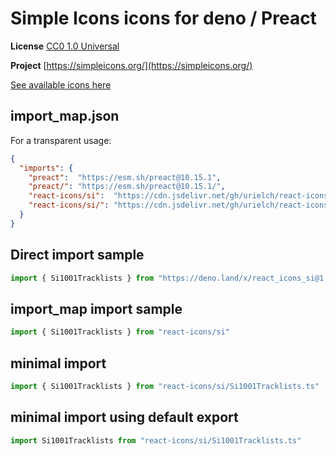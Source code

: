 # Simple Icons icons for deno / Preact

**License** [CC0 1.0 Universal](https://creativecommons.org/publicdomain/zero/1.0/)

**Project** [https://simpleicons.org/](https://simpleicons.org/)

[See available icons here](https://react-icons.github.io/react-icons/icons?name=si)

## import_map.json

For a transparent usage:

```json
{
  "imports": {
    "preact":  "https://esm.sh/preact@10.15.1",
    "preact/": "https://esm.sh/preact@10.15.1/",
    "react-icons/si":  "https://cdn.jsdelivr.net/gh/urielch/react-icons-si@1.0.6/mod.ts",
    "react-icons/si/": "https://cdn.jsdelivr.net/gh/urielch/react-icons-si@1.0.6/ico/",
  }
}
```

## Direct import sample

```ts
import { Si1001Tracklists } from "https://deno.land/x/react_icons_si@1.0.6/mod.ts"
```

## import_map import sample

```ts
import { Si1001Tracklists } from "react-icons/si"
```

## minimal import

```ts
import { Si1001Tracklists } from "react-icons/si/Si1001Tracklists.ts"
```

## minimal import using default export

```ts
import Si1001Tracklists from "react-icons/si/Si1001Tracklists.ts"
```

